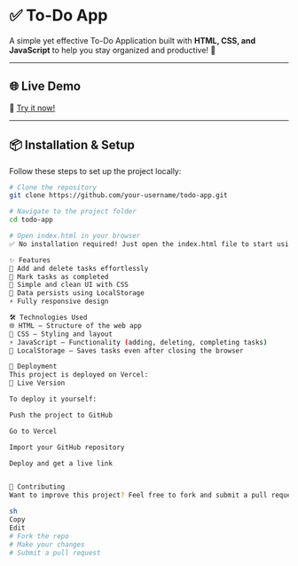 # ✅ To-Do App  
A simple yet effective To-Do Application built with **HTML, CSS, and JavaScript** to help you stay organized and productive! 🚀  

---

## 🌐 Live Demo  
🔗 [Try it now!](https://todo-one-flax-90.vercel.app/)  

---

## 📦 Installation & Setup  
Follow these steps to set up the project locally:  

```sh
# Clone the repository  
git clone https://github.com/your-username/todo-app.git  

# Navigate to the project folder  
cd todo-app  

# Open index.html in your browser  
✅ No installation required! Just open the index.html file to start using the app.

✨ Features
📝 Add and delete tasks effortlessly
🎯 Mark tasks as completed
🎨 Simple and clean UI with CSS
💾 Data persists using LocalStorage
⚡ Fully responsive design

🛠️ Technologies Used
🌐 HTML – Structure of the web app
🎨 CSS – Styling and layout
⚡ JavaScript – Functionality (adding, deleting, completing tasks)
💾 LocalStorage – Saves tasks even after closing the browser

🚀 Deployment
This project is deployed on Vercel:
🔗 Live Version

To deploy it yourself:

Push the project to GitHub

Go to Vercel

Import your GitHub repository

Deploy and get a live link


🤝 Contributing
Want to improve this project? Feel free to fork and submit a pull request! 🎯

sh
Copy
Edit
# Fork the repo  
# Make your changes  
# Submit a pull request  
